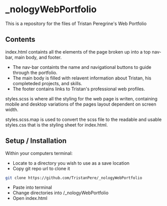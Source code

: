 # _nologyWebPortfolio
This is a repository for the files of Tristan Peregrine's Web Portfolio
## Contents
index.html containts all the elements of the page broken up into a top nav-bar, main body, and footer. 
* The nav-bar containts the name and navigational buttons to guide through the portfolio.
* The main body is filled with relavent information about Tristan, his completeded projects, and skills.
* The footer contains links to Tristan's professional web profiles.


styles.scss is where all the styling for the web page is writen, containing mobile and desktop variations of the pages layout dependent on screen width.

styles.scss.map is used to convert the scss file to the readable and usable styles.css that is the styling sheet for index.html.
 
 
 ## Setup / Installation
 
 Within your computers terminal:
 * Locate to a directory you wish to use as a save location
 * Copy git repo url to clone it
 ```bash
 git clone https://github.com/TristanPere/_nologyWebPortfolio
 ```
 * Paste into terminal 
 * Change directories into /_nologyWebPortfolio
 * Open index.html
 
 
 
